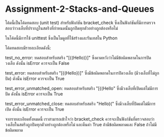 # Assignment-2-Stacks-and-Queues

โค้ดนี้เป็นโค้ดทดสอบ (unit test) สำหรับฟังก์ชัน bracket_check ซึ่งเป็นฟังก์ชันที่มีการตรวจสอบว่าวงเล็บที่ปรากฏในสตริงที่กำหนดนั้นถูกปิดทุกตัวอย่างถูกต้องหรือไม่

ในโค้ดนี้มีการใช้ unittest ซึ่งเป็นโมดูลที่ใช้สร้างและรันเทสใน Python

โค้ดทดสอบมีรายละเอียดดังนี้:

test_no_error: ทดสอบสำหรับสตริง "[{(Hello)}]" ซึ่งคาดหวังว่าไม่มีข้อผิดพลาดในการปิดวงเล็บ ดังนั้น isError ควรจะเป็น False

test_error: ทดสอบสำหรับสตริง "[{(Hello})]" ซึ่งมีข้อผิดพลาดในการปิดวงเล็บ (มีวงเล็บที่ไม่ถูกปิด) ดังนั้น isError ควรจะเป็น True

test_error_unmatched_open: ทดสอบสำหรับสตริง "[{(Hello" ซึ่งมีวงเล็บที่เปิดแต่ไม่มีการปิด ดังนั้น isError ควรจะเป็น True

test_error_unmatched_close: ทดสอบสำหรับสตริง "Hello)(" ซึ่งมีวงเล็บที่ปิดแต่ไม่มีการเปิด ดังนั้น isError ควรจะเป็น True

จากรายละเอียดทั้งหมดนี้ เราสามารถเข้าใจว่า bracket_check ควรจะเป็นฟังก์ชันที่ตรวจสอบว่าวงเล็บในสตริงถูกปิดทุกตัวอย่างถูกต้องหรือไม่ และคืนค่า True ถ้ามีข้อผิดพลาดและ False ถ้าไม่มีข้อผิดพลาด

